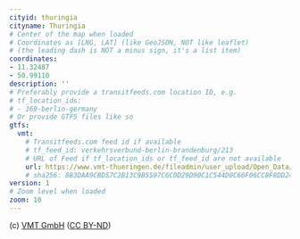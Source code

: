 ```yaml
---
cityid: thuringia
cityname: Thuringia
# Center of the map when loaded
# Coordinates as [LNG, LAT] (like GeoJSON, NOT like leaflet)
# (the leading dash is NOT a minus sign, it's a list item)
coordinates:
- 11.32487
- 50.99110
description: ''
# Preferably provide a transitfeeds.com location ID, e.g.
# tf_location_ids:
# - 169-berlin-germany
# Or provide GTFS files like so
gtfs:
  vmt:
    # Transitfeeds.com feed id if available
    # tf_feed_id: verkehrsverbund-berlin-brandenburg/213
    # URL of Feed if tf_location_ids or tf_feed_id are not available
    url: https://www.vmt-thueringen.de/fileadmin/user_upload/Open_Data/VMT_GTFS.zip
    # sha256: 883DAA9CBD57C2B13C9B5597C6C0D29D90C1C544D0C66F06CC8F8DD24E414DA0
version: 1
# Zoom level when loaded
zoom: 10
---
```


(c) [VMT GmbH](https://www.vmt-thueringen.de) ([CC BY-ND](https://creativecommons.org/licenses/by-nd/2.0/de/))
